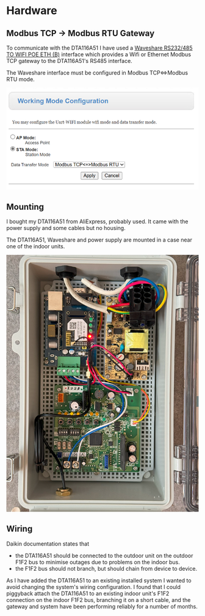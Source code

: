 # Hardware

## Modbus TCP -> Modbus RTU Gateway

To communicate with the DTA116A51 I have used a [Waveshare RS232/485 TO WIFI POE ETH (B)](https://www.waveshare.com/wiki/RS232/485_TO_WIFI_POE_ETH_(B)) interface which provides a Wifi or Ethernet Modbus TCP gateway to the DTA116A51's RS485 interface.

The Waveshare interface must be configured in Modbus TCP<=>Modbus RTU mode.

![Waveshare mode](/images/waveshare.png)

## Mounting

I bought my DTA116A51 from AliExpress, probably used. It came with the power supply and some cables but no housing.

The DTA116A51, Waveshare and power supply are mounted in a case near one of the indoor units.

![Hardware Mounting](/images/hardware.png)

## Wiring

Daikin documentation states that

- the DTA116A51 should be connected to the outdoor unit on the outdoor F1F2 bus to minimise outages due to problems on the indoor bus.
- the F1F2 bus should not branch, but should chain from device to device.

As I have added the DTA116A51 to an existing installed system I wanted to avoid changing the system's wiring configuration. I found that I could piggyback attach the DTA116A51 to an existing indoor unit's F1F2 connection on the indoor F1F2 bus, branching it on a short cable, and the gateway and system have been performing reliably for a number of months.